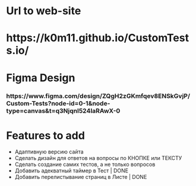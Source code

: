<h1>Url to web-site<h1
<h3> https://k0m11.github.io/CustomTests.io/
</h3>
<h1>
  Figma Design
</h1>
<h3> https://www.figma.com/design/ZQgH2zGKmfqev8ENSkGvjP/Custom-Tests?node-id=0-1&node-type=canvas&t=q3Njqnl524IaRAwX-0
</h3>

<h1>Features to add</h1>
<ul>
  <li>Адаптивную версию сайта</li>
  <li>Сделать дизайн для ответов на вопросы по КНОПКЕ или ТЕКСТУ</li>
  <li>Сделать создание самих тестов, а не только вопросов</li>
  <li>Добавить адекватный таймер в Тест | DONE</li>
  <li>Добавить перелистывание страниц в Листе | DONE</li>
</ul>
